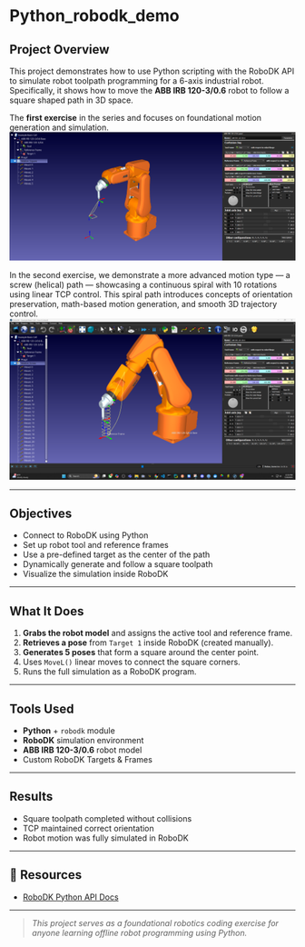 # Python\_robodk\_demo

## Project Overview


This project demonstrates how to use Python scripting with the RoboDK API to simulate robot toolpath programming for a 6-axis industrial robot. Specifically, it shows how to move the **ABB IRB 120-3/0.6** robot to follow a square shaped path in 3D space.

The **first exercise** in the series and focuses on foundational motion generation and simulation.
![Square Motion](images/square_motion.png)

In the second exercise, we demonstrate a more advanced motion type — a screw (helical) path — showcasing a continuous spiral with 10 rotations using linear TCP control. This spiral path introduces concepts of orientation preservation, math-based motion generation, and smooth 3D trajectory control. 
![Spiral Motion](images/spiral.png)

---

## Objectives

* Connect to RoboDK using Python
* Set up robot tool and reference frames
* Use a pre-defined target as the center of the path
* Dynamically generate and follow a square toolpath
* Visualize the simulation inside RoboDK

---

## What It Does

1. **Grabs the robot model** and assigns the active tool and reference frame.
2. **Retrieves a pose** from `Target 1` inside RoboDK (created manually).
3. **Generates 5 poses** that form a square around the center point.
4. Uses `MoveL()` linear moves to connect the square corners.
5. Runs the full simulation as a RoboDK program.

---

## Tools Used

* **Python** + `robodk` module
* **RoboDK** simulation environment
* **ABB IRB 120-3/0.6** robot model
* Custom RoboDK Targets & Frames

---

## Results

* Square toolpath completed without collisions
* TCP maintained correct orientation
* Robot motion was fully simulated in RoboDK


---

## 🔗 Resources

* [RoboDK Python API Docs](https://robodk.com/doc/en/PythonAPI/index.html)

---

> *This project serves as a foundational robotics coding exercise for anyone learning offline robot programming using Python.*
